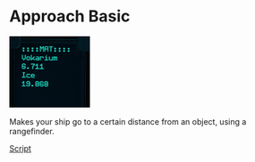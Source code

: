 # Approach Basic
![MPS](/images/MPS.png)
   
Makes your ship go to a certain distance from an object, using a rangefinder.

[Script](src/ApproachBasicBETA.yolol/)
```yolol:src/ApproachBasicBETA.yolol
```